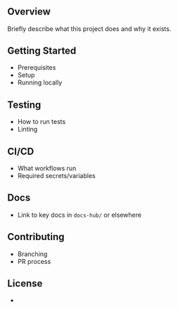 # <Project Name>

## Overview
Briefly describe what this project does and why it exists.

## Getting Started
- Prerequisites
- Setup
- Running locally

## Testing
- How to run tests
- Linting

## CI/CD
- What workflows run
- Required secrets/variables

## Docs
- Link to key docs in `docs-hub/` or elsewhere

## Contributing
- Branching
- PR process

## License
- <License info>